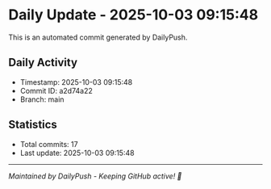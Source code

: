 # Daily Update - 2025-10-03 09:15:48

This is an automated commit generated by DailyPush.

## Daily Activity
- Timestamp: 2025-10-03 09:15:48
- Commit ID: a2d74a22
- Branch: main

## Statistics
- Total commits: 17
- Last update: 2025-10-03 09:15:48

---
*Maintained by DailyPush - Keeping GitHub active! 🚀*
